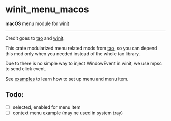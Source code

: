# winit_menu_macos

**macOS** menu module for [winit](https://github.com/rust-windowing/winit)

---

Credit goes to [tao](https://github.com/tauri-apps/tao) and [winit](https://github.com/rust-windowing/winit).

This crate modularized menu related mods from [tao](https://github.com/tauri-apps/tao), so you can depend this mod only when you needed instead of the whole tao library.

Due to there is no simple way to inject WindowEvent in winit, we use mpsc to send click event.

See [examples](https://github.com/pewsheen/winit_menu_macos/tree/main/examples) to learn how to set up menu and menu item.

## Todo:
* [ ] selected, enabled for menu item
* [ ] context menu example (may ne used in system tray)
